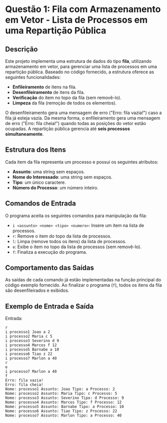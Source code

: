 # Questão 1: Fila com Armazenamento em Vetor - Lista de Processos em uma Repartição Pública

## Descrição

Este projeto implementa uma estrutura de dados do tipo **fila**, utilizando armazenamento em vetor, para gerenciar uma lista de processos em uma repartição pública. Baseado no código fornecido, a estrutura oferece as seguintes funcionalidades:
- **Enfileiramento** de itens na fila.
- **Desenfileiramento** de itens da fila.
- **Verificação** do item no topo da fila (sem removê-lo).
- **Limpeza** da fila (remoção de todos os elementos).

O desenfileiramento gera uma mensagem de erro ("Erro: fila vazia!") caso a fila já esteja vazia. Da mesma forma, o enfileiramento gera uma mensagem de erro ("Erro: fila cheia!") quando todas as posições do vetor estão ocupadas. A repartição pública gerencia até **seis processos simultaneamente**.

## Estrutura dos Itens

Cada item da fila representa um processo e possui os seguintes atributos:
- **Assunto**: uma string sem espaços.
- **Nome do Interessado**: uma string sem espaços.
- **Tipo**: um único caractere.
- **Número do Processo**: um número inteiro.

## Comandos de Entrada

O programa aceita os seguintes comandos para manipulação da fila:

- `i <assunto> <nome> <tipo> <numero>`: Insere um item na lista de processos.
- `r`: Remove o item do topo da lista de processos.
- `l`: Limpa (remove todos os itens) da lista de processos.
- `e`: Exibe o item no topo da lista de processos (sem removê-lo).
- `f`: Finaliza a execução do programa.

## Comportamento das Saídas

As saídas de cada comando já estão implementadas na função principal do código exemplo fornecido. Ao finalizar o programa (`f`), todos os itens da fila são desenfileirados e exibidos.

## Exemplo de Entrada e Saída

Entrada:
```plaintext
r
i processo1 Joao a 2
i processo2 Maria c 5
i processo3 Severino d 9
i processo4 Marcos f 12
i processo5 Barnabe a 10
i processo6 Tiao z 22
i processo7 Marlon a 40
r
e
i processo7 Marlon a 40
f
Erro: fila vazia!
Erro: fila cheia!
Nome: processo1 Assunto: Joao Tipo: a Processo: 2
Nome: processo2 Assunto: Maria Tipo: c Processo: 5
Nome: processo3 Assunto: Severino Tipo: d Processo: 9
Nome: processo4 Assunto: Marcos Tipo: f Processo: 12
Nome: processo5 Assunto: Barnabe Tipo: a Processo: 10
Nome: processo6 Assunto: Tiao Tipo: z Processo: 22
Nome: processo7 Assunto: Marlon Tipo: a Processo: 40
```
